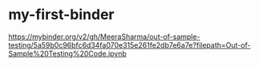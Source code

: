 # my-first-binder

https://mybinder.org/v2/gh/MeeraSharma/out-of-sample-testing/5a59b0c96bfc6d34fa070e315e261fe2db7e6a7e?filepath=Out-of-Sample%20Testing%20Code.ipynb
